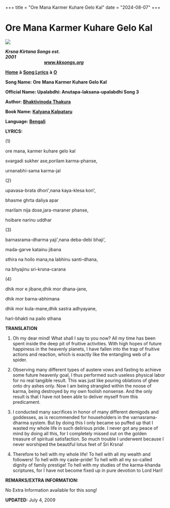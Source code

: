 +++
title = "Ore Mana Karmer Kuhare Gelo Kal"
date = "2024-08-07"
+++

# Ore Mana Karmer Kuhare Gelo Kal
**[![](http://kksongs.org/image_files/image002.jpg)](http://kksongs.org/)**

**_Krsna_** **_Kirtana Songs est. 2001_**                                                                                                                                                      **_www.kksongs.org_**

**[Home](http://kksongs.org/)** **à** **[Song Lyrics](http://kksongs.org/lyrics.html)** **à** **[O](http://kksongs.org/songs/song_o.html)**

**Song Name:** **Ore** **Mana Karmer Kuhare Gelo Kal**

**Official Name: Upalabdhi: Anutapa-laksana-upalabdhi Song 3**

**Author:** [**Bhaktivinoda** **Thakura**](http://kksongs.org/authors/list/bhaktivinoda.html)

**Book Name: [Kalyana Kalpataru](http://kksongs.org/authors/kalyanakalpataru.html)**

**Language: [Bengali](http://kksongs.org/language/list/bengali.html)**

**LYRICS:**

(1)

ore mana, karmer kuhare gelo kal

svargadi sukher ase,porilam karma-phanse,

urnanabhi-sama karma-jal

(2)

upavasa-brata dhori',nana kaya-klesa kori',

bhasme ghrta daliya apar

marilam nija dose,jara-maraner phanse,

hoibare narinu uddhar

(3)

barnasrama\-dharma yaji',nana deba-debi bhaji',

mada-garve katainu jibana

sthira na hoilo mana,na labhinu santi-dhana,

na bhyajinu sri-krsna-carana

(4)

dhik mor e jibane,dhik mor dhana-jane,

dhik mor barna-abhimana

dhik mor kula-mane,dhik sastra adhyayane,

hari-bhakti na pailo sthana

**TRANSLATION**

1) Oh my dear mind! What shall I say to you now? All my time has been spent inside the deep pit of fruitive activities. With high hopes of future happiness in the heavenly planets, I have fallen into the trap of fruitive actions and reaction, which is exactly like the entangling web of a spider.

2) Observing many different types of austere vows and fasting to achieve some future heavenly goal, I thus performed such useless physical labor for no real tangible result. This was just like pouring oblations of ghee onto dry ashes only. Now I am being strangled within the noose of karma, being destroyed by my own foolish nonsense. And the only result is that I have not been able to deliver myself from this predicament.

3) I conducted many sacrifices in honor of many different demigods and goddesses, as is recommended for householders in the varnasrama\-dharma system. But by doing this I only became so puffed up that I wasted my whole life in such delirious pride. I never got any peace of mind by doing all this, for I completely missed out on the golden treasure of spiritual satisfaction. So much trouble I underwent because I never worshiped the beautiful lotus feet of Sri Krsna!

4) Therefore to hell with my whole life! To hell with all my wealth and followers! To hell with my caste-pride! To hell with all my so-called dignity of family prestige! To hell with my studies of the karma-khanda scriptures, for I have not become fixed up in pure devotion to Lord Hari!

**REMARKS/EXTRA INFORMATION:**

No Extra Information available for this song!

**UPDATED:** July 4, 2009